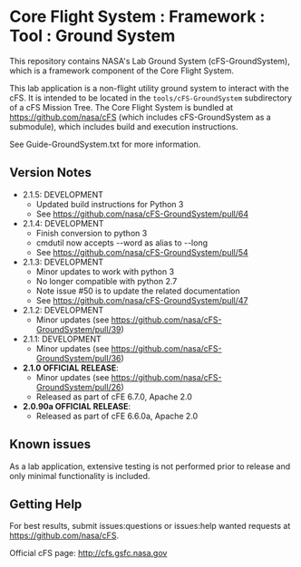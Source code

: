 # Core Flight System : Framework : Tool : Ground System

This repository contains NASA's Lab Ground System (cFS-GroundSystem), which is a framework component of the Core Flight System.

This lab application is a non-flight utility ground system to interact with the cFS. It is intended to be located in the `tools/cFS-GroundSystem` subdirectory of a cFS Mission Tree.  The Core Flight System is bundled at https://github.com/nasa/cFS (which includes cFS-GroundSystem as a submodule), which includes build and execution instructions.

See Guide-GroundSystem.txt for more information.

## Version Notes

- 2.1.5: DEVELOPMENT
  - Updated build instructions for Python 3
  - See https://github.com/nasa/cFS-GroundSystem/pull/64
- 2.1.4: DEVELOPMENT
  - Finish conversion to python 3
  - cmdutil now accepts --word as alias to --long
  - See https://github.com/nasa/cFS-GroundSystem/pull/54
- 2.1.3: DEVELOPMENT
  - Minor updates to work with python 3
  - No longer compatible with python 2.7
  - Note issue #50 is to update the related documentation
  - See https://github.com/nasa/cFS-GroundSystem/pull/47
- 2.1.2: DEVELOPMENT
  - Minor updates (see https://github.com/nasa/cFS-GroundSystem/pull/39)
- 2.1.1: DEVELOPMENT
  - Minor updates (see https://github.com/nasa/cFS-GroundSystem/pull/36)
- **2.1.0 OFFICIAL RELEASE**:
  - Minor updates (see https://github.com/nasa/cFS-GroundSystem/pull/26)
  - Released as part of cFE 6.7.0, Apache 2.0
- **2.0.90a OFFICIAL RELEASE**:
  - Released as part of cFE 6.6.0a, Apache 2.0

## Known issues

As a lab application, extensive testing is not performed prior to release and only minimal functionality is included.

## Getting Help

For best results, submit issues:questions or issues:help wanted requests at https://github.com/nasa/cFS.

Official cFS page: http://cfs.gsfc.nasa.gov
